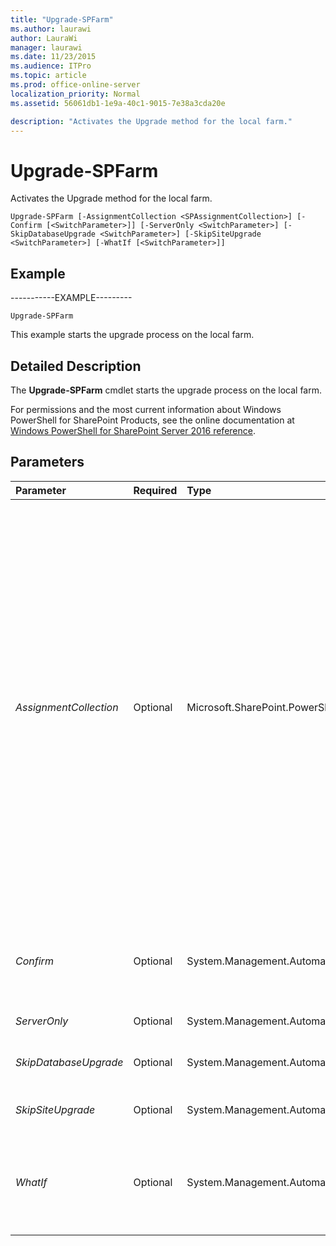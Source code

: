 ```yaml
---
title: "Upgrade-SPFarm"
ms.author: laurawi
author: LauraWi
manager: laurawi
ms.date: 11/23/2015
ms.audience: ITPro
ms.topic: article
ms.prod: office-online-server
localization_priority: Normal
ms.assetid: 56061db1-1e9a-40c1-9015-7e38a3cda20e

description: "Activates the Upgrade method for the local farm."
---
```


# Upgrade-SPFarm

Activates the Upgrade method for the local farm.
  
```
Upgrade-SPFarm [-AssignmentCollection <SPAssignmentCollection>] [-Confirm [<SwitchParameter>]] [-ServerOnly <SwitchParameter>] [-SkipDatabaseUpgrade <SwitchParameter>] [-SkipSiteUpgrade <SwitchParameter>] [-WhatIf [<SwitchParameter>]]

```

## Example

-----------EXAMPLE--------- 
  
```
Upgrade-SPFarm
```

This example starts the upgrade process on the local farm.
  
## Detailed Description

The **Upgrade-SPFarm** cmdlet starts the upgrade process on the local farm. 
  
For permissions and the most current information about Windows PowerShell for SharePoint Products, see the online documentation at [Windows PowerShell for SharePoint Server 2016 reference](https://go.microsoft.com/fwlink/p/?LinkId=671715). 
  
## Parameters

|**Parameter**|**Required**|**Type**|**Description**|
|:-----|:-----|:-----|:-----|
| _AssignmentCollection_ <br/> |Optional  <br/> |Microsoft.SharePoint.PowerShell.SPAssignmentCollection  <br/> |Manages objects for the purpose of proper disposal. Use of objects, such as **SPWeb** or **SPSite**, can use large amounts of memory and use of these objects in Windows PowerShell scripts requires proper memory management. Using the **SPAssignment** object, you can assign objects to a variable and dispose of the objects after they are needed to free up memory. When **SPWeb**, **SPSite**, or **SPSiteAdministration** objects are used, the objects are automatically disposed of if an assignment collection or the **Global** parameter is not used.  <br/> > [!NOTE]> When the **Global** parameter is used, all objects are contained in the global store. If objects are not immediately used, or disposed of by using the **Stop-SPAssignment** command, an out-of-memory scenario can occur.           |
| _Confirm_ <br/> |Optional  <br/> |System.Management.Automation.SwitchParameter  <br/> |Prompts you for confirmation before executing the command. For more information, type the following command: **get-help about_commonparameters** <br/> |
| _ServerOnly_ <br/> |Optional  <br/> |System.Management.Automation.SwitchParameter  <br/> |Specifies to only upgrade local server.  <br/> |
| _SkipDatabaseUpgrade_ <br/> |Optional  <br/> |System.Management.Automation.SwitchParameter  <br/> |Specifies to not upgrade databases and their child objects when performing upgrade.  <br/> |
| _SkipSiteUpgrade_ <br/> |Optional  <br/> |System.Management.Automation.SwitchParameter  <br/> |Specifies to not upgrade all site objects when performing upgrade.  <br/> |
| _WhatIf_ <br/> |Optional  <br/> |System.Management.Automation.SwitchParameter  <br/> |Displays a message that describes the effect of the command instead of executing the command. For more information, type the following command: **get-help about_commonparameters** <br/> |
   

